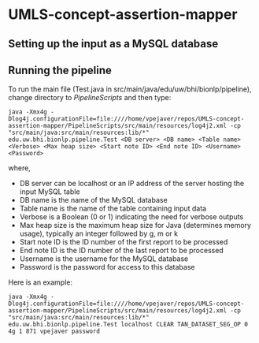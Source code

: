 # UMLS-concept-assertion-mapper
## Setting up the input as a MySQL database

## Running the pipeline
To run the main file (Test.java in src/main/java/edu/uw/bhi/bionlp/pipeline), change directory to *PipelineScripts* and then type:
```
java -Xmx4g -Dlog4j.configurationFile=file:////home/vpejaver/repos/UMLS-concept-assertion-mapper/PipelineScripts/src/main/resources/log4j2.xml -cp "src/main/java:src/main/resources:lib/*" edu.uw.bhi.bionlp.pipeline.Test <DB server> <DB name> <Table name> <Verbose> <Max heap size> <Start note ID> <End note ID> <Username> <Password>
```
where,
* DB server can be localhost or an IP address of the server hosting the input MySQL table
* DB name is the name of the MySQL database
* Table name is the name of the table containing input data
* Verbose is a Boolean (0 or 1) indicating the need for verbose outputs
* Max heap size is the maximum heap size for Java (determines memory usage), typically an integer followed by g, m or k
* Start note ID is the ID number of the first report to be processed
* End note ID is the ID number of the last report to be processed
* Username is the username for the MySQL database
* Password is the password for access to this database

Here is an example:
```
java -Xmx4g -Dlog4j.configurationFile=file:////home/vpejaver/repos/UMLS-concept-assertion-mapper/PipelineScripts/src/main/resources/log4j2.xml -cp "src/main/java:src/main/resources:lib/*" edu.uw.bhi.bionlp.pipeline.Test localhost CLEAR TAN_DATASET_SEG_OP 0 4g 1 871 vpejaver password
```